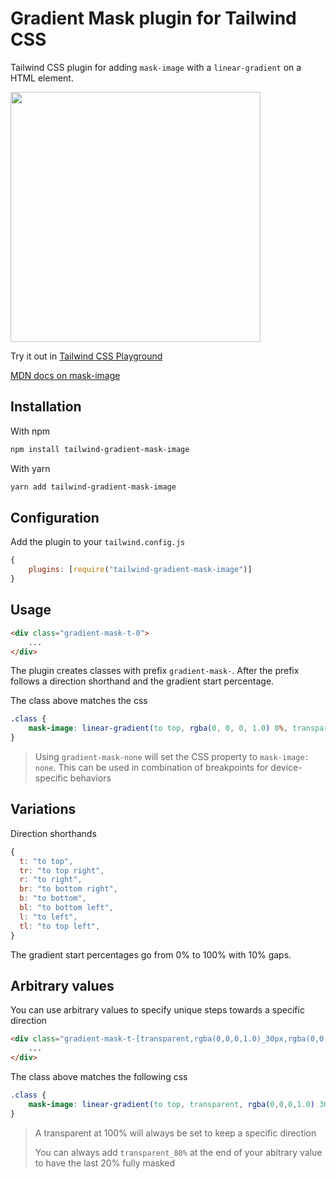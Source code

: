 # Gradient Mask plugin for Tailwind CSS

Tailwind CSS plugin for adding `mask-image` with a `linear-gradient` on a HTML element.

<img src="screenshot.png" width="400">

Try it out in [Tailwind CSS Playground](https://play.tailwindcss.com/ZAQrbYa3wH)

[MDN docs on mask-image](https://developer.mozilla.org/en-US/docs/Web/CSS/mask-image)

## Installation

With npm
```bash
npm install tailwind-gradient-mask-image
```

With yarn
```bash
yarn add tailwind-gradient-mask-image
```

## Configuration

Add the plugin to your `tailwind.config.js`

```js
{
    plugins: [require("tailwind-gradient-mask-image")]
}
```

## Usage

```html
<div class="gradient-mask-t-0">
    ...
</div>
```

The plugin creates classes with prefix `gradient-mask-`. After the prefix follows a direction shorthand and the gradient start percentage.

The class above matches the css
```css
.class {
    mask-image: linear-gradient(to top, rgba(0, 0, 0, 1.0) 0%, transparent 100%);
}
```

> Using `gradient-mask-none` will set the CSS property to `mask-image: none`. This can be used in combination of breakpoints for device-specific behaviors

## Variations

Direction shorthands
```js
{
  t: "to top",
  tr: "to top right",
  r: "to right",
  br: "to bottom right",
  b: "to bottom",
  bl: "to bottom left",
  l: "to left",
  tl: "to top left",
} 
```

The gradient start percentages go from 0% to 100% with 10% gaps.


## Arbitrary values

You can use arbitrary values to specify unique steps towards a specific direction

```html
<div class="gradient-mask-t-[transparent,rgba(0,0,0,1.0)_30px,rgba(0,0,0,0.5)_40%]">
    ...
</div>
```

The class above matches the following css

```css
.class {
    mask-image: linear-gradient(to top, transparent, rgba(0,0,0,1.0) 30px, rgba(0,0,0,0.5) 40%, transparent 100%)
}
```

> A transparent at 100% will always be set to keep a specific direction
>
> You can always add `transparent_80%` at the end of your abitrary value to have the last 20% fully masked

